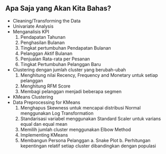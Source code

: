 ## **Apa Saja yang Akan Kita Bahas?**

- Cleaning/Transforming the Data
- Univariate Analysis
- Menganalisis KPI
    1. Pendapatan Tahunan
    2. Penghasilan Bulanan
    3. Tingkat pertumbuhan Pendapatan Bulanan
    4. Pelanggan Aktif Bulanan
    5. Penjualan Rata-rata per Pesanan
    6. Tingkat Pertumbuhan Pelanggan Baru
- Clustering dengan jumlah cluster yang berubah-ubah
    1. Menghitung nilai Recency, Frequency and Monetary untuk setiap pelanggan
    2. Menghitung RFM Score
    3. Membagi pelanggan menjadi beberapa segmen
- KMeans Clustering
- Data Preprocessing for KMeans
    1. Menghapus Skewness untuk mencapai distribusi Normal menggunakan Log Transformation
    2. Standarisasi variabel menggunakan Standard Scaler untuk varians equal dan equal mean
    3. Memilih jumlah cluster menggunakan Elbow Method
    4. Implementing KMeans
    5. Membangun Persona Pelanggan
        a. Snake Plot
        b. Perhitungan kepentingan relatif setiap cluster dibandingkan dengan populasi
